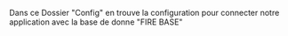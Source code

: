Dans ce Dossier "Config" en trouve la configuration pour connecter notre application avec la base de donne "FIRE BASE"
